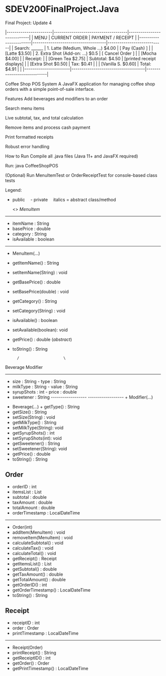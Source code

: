 # SDEV200FinalProject.Java
Final Project: Update 4

|-----------------------|-------------------------------------|----------------------------|
|        MENU           |           CURRENT ORDER             |      PAYMENT / RECEIPT     |
|-----------------------|-------------------------------------|----------------------------|
| Search: ______        | 1. Latte (Medium, Whole ...) $4.00  | [ Pay (Cash) ]             |
| [Latte      $3.50]    | 2. Extra Shot (Add-on: ...) $0.5    | [ Cancel Order ]           |
| [Mocha      $4.00]    |                                     | Receipt:                   |
| [Green Tea  $2.75]    | Subtotal: $4.50                     | [printed receipt displays] |
| [Extra Shot $0.50]    | Tax: $0.41                          |                            |
| [Vanilla S. $0.60]    | Total: $4.91                        |                            |
|-----------------------|-------------------------------------|----------------------------|




Coffee Shop POS System
A JavaFX application for managing coffee shop orders with a simple point-of-sale interface.

Features
Add beverages and modifiers to an order

Search menu items

Live subtotal, tax, and total calculation

Remove items and process cash payment

Print formatted receipts

Robust error handling

How to Run
Compile all .java files (Java 11+ and JavaFX required)

Run: java CoffeeShopPOS

(Optional) Run MenuItemTest or OrderReceiptTest for console-based class tests



Legend:
+ public   - private   italics = abstract class/method

  <<abstract>> *MenuItem*
-------------------------------
- itemName     : String
- basePrice    : double
- category     : String
- isAvailable  : boolean
-------------------------------
+ MenuItem(...)
+ getItemName()        : String
+ setItemName(String)  : void
+ getBasePrice()       : double
+ setBasePrice(double) : void
+ getCategory()        : String
+ setCategory(String)  : void
+ isAvailable()        : boolean
+ setAvailable(boolean): void
+ getPrice()           : double     (*abstract*)
+ toString()           : String

        /                    \
Beverage                 Modifier
------------------       ------------------
- size       : String    - type  : String
- milkType   : String    - value : String
- syrupShots : int       - price : double
- sweetener  : String    ------------------
------------------       + Modifier(...)
+ Beverage(...)          + getType()       : String
+ getSize()       : String
+ setSize(String) : void
+ getMilkType()   : String
+ setMilkType(String): void
+ getSyrupShots() : int
+ setSyrupShots(int): void
+ getSweetener()  : String
+ setSweetener(String): void
+ getPrice()      : double
+ toString()      : String

Order
------------------------------------------
- orderID        : int
- itemsList      : List<MenuItem>
- subtotal       : double
- taxAmount      : double
- totalAmount    : double
- orderTimestamp : LocalDateTime
------------------------------------------
+ Order(int)
+ addItem(MenuItem)        : void
+ removeItem(MenuItem)     : void
+ calculateSubtotal()      : void
+ calculateTax()           : void
+ calculateTotal()         : void
+ getReceipt()             : Receipt
+ getItemsList()           : List<MenuItem>
+ getSubtotal()            : double
+ getTaxAmount()           : double
+ getTotalAmount()         : double
+ getOrderID()             : int
+ getOrderTimestamp()      : LocalDateTime
+ toString()               : String

Receipt
------------------------------------------
- receiptID       : int
- order           : Order
- printTimestamp  : LocalDateTime
------------------------------------------
+ Receipt(Order)
+ printReceipt()      : String
+ getReceiptID()      : int
+ getOrder()          : Order
+ getPrintTimestamp() : LocalDateTime
